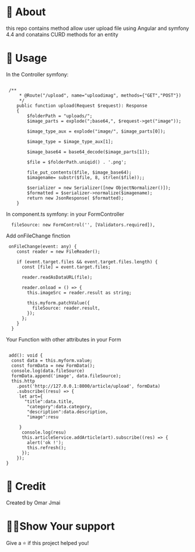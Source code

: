 # 📣 About 

this repo contains method allow user upload file using Angular and symfony 4.4 and conatains CURD methods for an entity

# 📣 Usage 
In the Controller symfony:
```Symfony

 /**
     * @Route("/upload", name="uploadimag", methods={"GET","POST"})
     */
    public function upload(Request $request): Response
    {
        $folderPath = "uploads/";
        $image_parts = explode(";base64,", $request->get("image"));
      
        $image_type_aux = explode("image/", $image_parts[0]);
         
        $image_type = $image_type_aux[1];
       
        $image_base64 = base64_decode($image_parts[1]);
        
        $file = $folderPath.uniqid() . '.png';
        
        file_put_contents($file, $image_base64);
        $imagename= substr($file, 8, strlen($file));;
        
        $serializer = new Serializer([new ObjectNormalizer()]);
        $formatted = $serializer->normalize($imagename);
        return new JsonResponse( $formatted);
    }
```
In component.ts symfony: 
in your FormController 
```Angular
  fileSource: new FormControl('', [Validators.required]),
```
Add  onFileChange finction

```Angular
 onFileChange(event: any) {
    const reader = new FileReader();

    if (event.target.files && event.target.files.length) {
      const [file] = event.target.files;

      reader.readAsDataURL(file);

      reader.onload = () => {
        this.imageSrc = reader.result as string;

        this.myform.patchValue({
          fileSource: reader.result,
        });
      };
    }
  }
  ```
  Your Function with other attributes in your Form
  ```Angular

   add(): void {
    const data = this.myform.value;
    const formData = new FormData();
    console.log(data.fileSource)
    formData.append('image', data.fileSource);
    this.http
      .post('http://127.0.0.1:8000/article/upload', formData)
      .subscribe((resu) => {
       let art={
         "title":data.title,
          "category":data.category,
          "description":data.description,
          "image":resu

       }
        console.log(resu)
        this.articleService.addArticle(art).subscribe((res) => {
          alert('ok !');
          this.refresh();
        });
      });
  }
  ```
  
# 📝 Credit 
Created by Omar Jmai


# 👨🚀Show Your support 
Give a ⭐️ if this project helped you!

